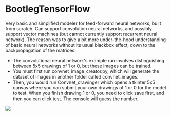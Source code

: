 # BootlegTensorFlow

Very basic and simplified modeler for feed-forward neural networks, built from scratch. Can support convolution neural networks, and possibly support vector machines (but cannot currently support recurrent neural network). The reason was to give a bit more under-the-hood understanding of basic neural networks without its usual blackbox effect, down to the backpropagation of the matrices.

* The convolutional neural network's example run involves distinguishing between 5x5 drawings of 1 or 0, but these images can be trained.
* You must first run convnet_image_creator.py, which will generate the dataset of images in another folder called convnet_images.
* Then, you would run Convnet_drawinger which opens a tkinter 5x5 canvas where you can submit your own drawings of 1 or 0 for the model to test. When you finish drawing 1 or 0, you need to click save first, and then you can click test. The console will guess the number.

![](bootlegCNN_demo_gif.gif)
